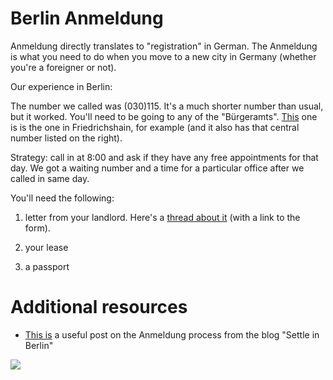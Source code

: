# Berlin Anmeldung

Anmeldung directly translates to "registration" in German. The Anmeldung is what you need to do when you move to a new city in Germany (whether you're a foreigner or not). 

Our experience in Berlin: 

The number we called was (030)115. It's a much shorter number than usual, but it worked. You'll need to be going to any of the "Bürgeramts". [This](https://service.berlin.de/standort/122243/) one is is the one in Friedrichshain, for example (and it also has that central number listed on the right). 

Strategy: call in at 8:00 and ask if they have any free appointments for that day. We got a waiting number and a time for a particular office after we called in same day. 

You'll need the following:
1. letter from your landlord. Here's a [thread about it](https://www.toytowngermany.com/forum/topic/365506-anmeldung-landlord-letter/) (with a link to the form). 

2. your lease

3. a passport

# Additional resources

- [This is](https://www.settle-in-berlin.com/anmeldung/) a useful post on the Anmeldung process from the blog "Settle in Berlin"

![](https://ssl.gstatic.com/ui/v1/icons/mail/images/cleardot.gif)